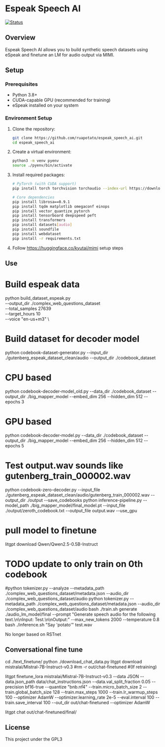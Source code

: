 # Espeak Speech AI

[![Status](https://img.shields.io/badge/Status-Experimental-yellow.svg)](https://github.com/yourusername/espeak_speech_ai)
## Overview

Espeak Speech AI allows you to build synthetic speech datasets using eSpeak and finetune an LM for audio output via MIMI. 

## Setup

### Prerequisites

- Python 3.8+
- CUDA-capable GPU (recommended for training)
- eSpeak installed on your system

### Environment Setup

1. Clone the repository:
   ```bash
   git clone https://github.com/ruapotato/espeak_speech_ai.git
   cd espeak_speech_ai
   ```

2. Create a virtual environment:
   ```bash
   python3 -m venv pyenv
   source ./pyenv/bin/activate
   ```

3. Install required packages:
   ```bash
   # PyTorch (with CUDA support)
   pip install torch torchvision torchaudio --index-url https://download.pytorch.org/whl/cu121
   
   # Core dependencies
   pip install librosa==0.9.1
   pip install tqdm matplotlib omegaconf einops
   pip install vector_quantize_pytorch
   pip install tensorboard deepspeed peft
   pip install transformers
   pip install datasets[audio]
   pip install soundfile
   pip install webdataset
   pip install -r requirements.txt
   ```

4. Follow https://huggingface.co/kyutai/mimi setup steps


Use
---

# Build espeak data
python build_dataset_espeak.py \
  --output_dir ./complex_web_questions_dataset \
  --total_samples 27639 \
  --target_hours 10 \
  --voice "en-us+m3" \

# Build dataset for decoder model
python codebook-dataset-generator.py --input_dir ./gutenberg_espeak_dataset_clean/audio --output_dir ./codebook_dataset

# CPU based
python codebook-decoder-model_old.py --data_dir ./codebook_dataset --output_dir ./big_mapper_model --embed_dim 256 --hidden_dim 512 --epochs 3

# GPU based
python codebook-decoder-model.py --data_dir ./codebook_dataset --output_dir ./big_mapper_model --embed_dim 256 --hidden_dim 512 --epochs 5

# Test output.wav sounds like gutenberg_train_000002.wav
python codebook-zero-decoder.py --input_file ./gutenberg_espeak_dataset_clean/audio/gutenberg_train_000002.wav --output_dir ./output --save_codebooks
python inference-pipeline.py --model_path ./big_mapper_model/final_model.pt --input_file ./output/zeroth_codebook.txt --output_file output.wav --use_gpu


# pull model to finetune
litgpt download Qwen/Qwen2.5-0.5B-Instruct


# TODO update to only train on 0th codebook
#python tokenizer.py --analyze --metadata_path ./complex_web_questions_dataset/metadata.json --audio_dir ./complex_web_questions_dataset/audio
python tokenizer.py --metadata_path ./complex_web_questions_dataset/metadata.json --audio_dir ./complex_web_questions_dataset/audio
bash ./train.sh
generate ./audio_lm_model/final --prompt "Generate speech audio for the following text.\n\nInput: Test.\n\nOutput:" --max_new_tokens 2000 --temperature 0.8
bash ./inference.sh "Say 'potato'" test.wav


No longer based on RSTnet


Conversational fine tune
------------------------

cd ./text_finetune/
python ./download_chat_data.py 
litgpt download  mistralai/Mistral-7B-Instruct-v0.3
#rm -r out/chat-finetuned #(If retraining)

litgpt finetune_lora mistralai/Mistral-7B-Instruct-v0.3 --data JSON --data.json_path data/chat_instructions.json --data.val_split_fraction 0.05 --precision bf16-true --quantize "bnb.nf4" --train.micro_batch_size 2 --train.global_batch_size 128 --train.max_steps 1000 --train.lr_warmup_steps 100 --optimizer AdamW --optimizer.learning_rate 2e-5 --eval.interval 100 --train.save_interval 100 --out_dir out/chat-finetuned --optimizer AdamW

litgpt chat out/chat-finetuned/final/

## License

This project under the GPL3
